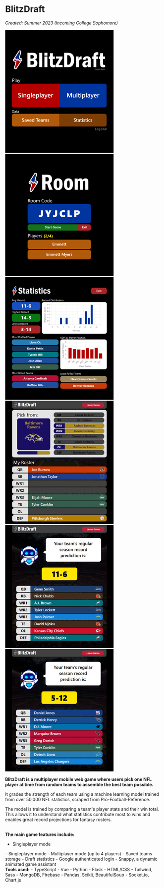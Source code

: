 # BlitzDraft

<i>Created: Summer 2023 (Incoming College Sophomore)</i>

<div>
  <img src="frontend/src/assets/bd1.png" style="width: 350px" />
  <img src="frontend/src/assets/bd3.png" style="width: 350px" />
</div>
<div>
  <img src="frontend/src/assets/bd2.png" style="width: 350px" />
  <img src="frontend/src/assets/bd4.png" style="width: 350px" />
</div>
<div>
  <img src="frontend/src/assets/bd5.png" style="width: 350px" />
  <img src="frontend/src/assets/bd6.png" style="width: 350px" />
</div>

<b>BlitzDraft is a multiplayer mobile web game where users pick one NFL player at time from random teams to assemble the best team possible.</b>
<p>It grades the strength of each team using a machine learning model trained from over 50,000 NFL statistics, scraped from Pro-Football-Reference.</p>
<p>The model is trained by comparing a team's player stats and their win total. This allows it to understand what statistics contribute most to wins and enables great record projections for fantasy rosters.</p>
<br/>
<b>The main game features include:</b>
<ul>
  <li>Singleplayer mode</li>
</ul>
- Singleplayer mode
 - Multiplayer mode (up to 4 players)
 - Saved teams storage
 - Draft statistics
 - Google authenticated login
 - Snappy, a dynamic animated game assistant
<br/>
<b>Tools used:</b>
 - TypeScript - Vue
 - Python - Flask
 - HTML/CSS - Tailwind, Sass
 - MongoDB, Firebase
 - Pandas, Scikit, BeautifulSoup
 - Socket.io, Chart.js
